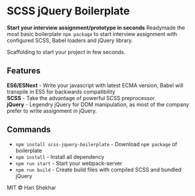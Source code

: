 # SCSS jQuery Boilerplate

**Start your interview assignment/prototype in seconds**
Readymade the most basic boilerplate `npm package` to start interview assignment with configured SCSS, Babel loaders and jQuery library.

Scaffolding to start your project in few seconds.

## Features

**ES6/ESNext** - Write your javascript with latest ECMA version, Babel will transpile in ES5 for backwards compatibility <br>
**SCSS** - Take the advantage of powerful SCSS preprocessor.<br>
**jQuery** - Legendry jQuery for DOM manipulation, as most of the company prefer to write assignment in jQuery.

## Commands

- `npm install scss-jquery-boilerplate` - Download `npm package` of boilerplate
- `npm install` - Install all dependency
- `npm run start` - Start your webpack-server
- `npm run build` - Create build files with compiled SCSS and bundled jQuery

MIT © Hari Shekhar
